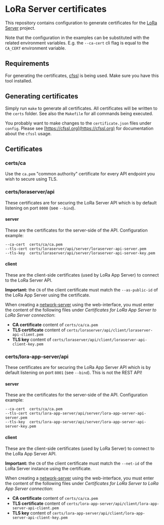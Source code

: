 # LoRa Server certificates

This repository contains configuration to generate certificates for the
[LoRa Server](https://docs.loraserver.io/) project.

Note that the configuration in the examples can be substituted with the
related environment variables. E.g. the `--ca-cert` cli flag is equal to
the `CA_CERT` environment variable.

## Requirements

For generating the certificates, [cfssl](https://github.com/cloudflare/cfssl)
is being used. Make sure you have this tool installed.

## Generating certificates

Simply run `make` to generate all certificates. All certificates will be
written to the `certs` folder. See also the `Makefile` for all commands
being executed.

You probably want to make changes to the `certificate.json` files under
`config`. Please see [https://cfssl.org](https://cfssl.org) for documentation
about the `cfssl` usage.

## Certificates

### certs/ca

Use the `ca.pem` "common authority" certificate for every API endpoint you wish
to secure using TLS.

### certs/loraserver/api

These certificates are for securing the LoRa Server API which is by default
listening on port `8000` (see `--bind`).

#### server

These are the certificates for the server-side of the API. Configuration example:

```
--ca-cert  certs/ca/ca.pem
--tls-cert certs/loraserver/api/server/loraserver-api-server.pem
--tls-key  certs/loraserver/api/server/loraserver-api-server-key.pem
```

#### client

These are the client-side certificates (used by LoRa App Server) to connect to
the LoRa Server API.

**Important:** the `CN` of the client certificate must match the `--as-public-id`
of the LoRa App Server using the certificate.

When creating a [network-server](https://docs.loraserver.io/lora-app-server/use/network-servers/)
using the web-interface, you must enter the content of the following
files under *Certificates for LoRa App Server to LoRa Server connection*:

* **CA certificate** content of `certs/ca/ca.pem`
* **TLS certificate** content of `certs/loraserver/api/client/loraserver-api-client.pem`
* **TLS key** content of `certs/loraserver/api/client/loraserver-api-client-key.pem`

### certs/lora-app-server/api

These certificates are for securing the LoRa App Server API which is by default
listening on port `8001` (see `--bind`). This is not the REST API!

#### server

These are the certificates for the server-side of the API. Configuration example:

```
--ca-cert  certs/ca/ca.pem
--tls-cert certs/lora-app-server/api/server/lora-app-server-api-server.pem
--tls-key  certs/lora-app-server/api/server/lora-app-server-api-server-key.pem
```

#### client

These are the client-side certificates (used by LoRa Server) to connect to the
LoRa App Server API.

**Important:** the `CN` of the client certificate must match the `--net-id`
of the LoRa Server instance using the certificate.

When creating a [network-server](https://docs.loraserver.io/lora-app-server/use/network-servers/)
using the web-interface, you must enter the content of the following
files under *Certificates for LoRa Server to LoRa App Server connection*:

* **CA certificate** content of `certs/ca/ca.pem`
* **TLS certificate** content of `certs/lora-app-server/api/client/lora-app-server-api-client.pem`
* **TLS key** content of `certs/lora-app-server/api/client/lora-app-server-api-client-key.pem`
